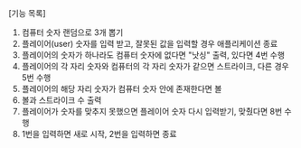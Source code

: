 [기능 목록]
1. 컴퓨터 숫자 랜덤으로 3개 뽑기
2. 플레이어(user) 숫자를 입력 받고, 잘못된 값을 입력할 경우 애플리케이션 종료
3. 플레이어의 숫자가 하나라도 컴퓨터 숫자에 없다면 "낫싱" 출력, 있다면 4번 수행
4. 플레이어의 각 자리 숫자와 컴퓨터의 각 자리 숫자가 같으면 스트라이크, 다른 경우 5번 수행
5. 플레이어의 해당 자리 숫자가 컴퓨터 숫자 안에 존재한다면 볼
6. 볼과 스트라이크 수 출력
7. 플레이어가 숫자를 맞추지 못했으면 플레이어 숫자 다시 입력받기, 맞췄다면 8번 수행
8. 1번을 입력하면 새로 시작, 2번을 입력하면 종료